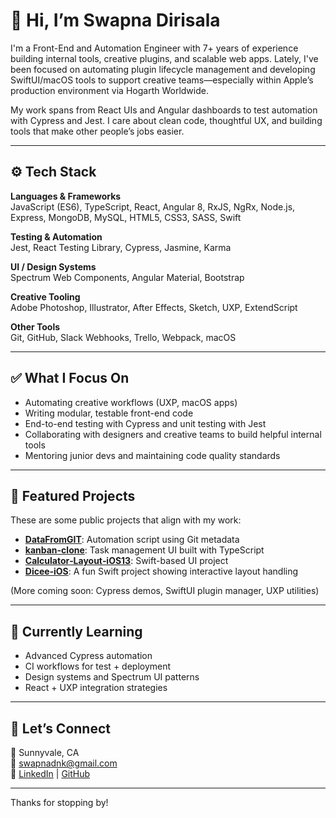 # 👋 Hi, I’m Swapna Dirisala

I'm a Front-End and Automation Engineer with 7+ years of experience building internal tools, creative plugins, and scalable web apps. Lately, I've been focused on automating plugin lifecycle management and developing SwiftUI/macOS tools to support creative teams—especially within Apple’s production environment via Hogarth Worldwide.

My work spans from React UIs and Angular dashboards to test automation with Cypress and Jest. I care about clean code, thoughtful UX, and building tools that make other people’s jobs easier.

---

## ⚙️ Tech Stack

**Languages & Frameworks**  
JavaScript (ES6), TypeScript, React, Angular 8, RxJS, NgRx, Node.js, Express, MongoDB, MySQL, HTML5, CSS3, SASS, Swift  

**Testing & Automation**  
Jest, React Testing Library, Cypress, Jasmine, Karma  

**UI / Design Systems**  
Spectrum Web Components, Angular Material, Bootstrap  

**Creative Tooling**  
Adobe Photoshop, Illustrator, After Effects, Sketch, UXP, ExtendScript  

**Other Tools**  
Git, GitHub, Slack Webhooks, Trello, Webpack, macOS

---

## ✅ What I Focus On

- Automating creative workflows (UXP, macOS apps)
- Writing modular, testable front-end code
- End-to-end testing with Cypress and unit testing with Jest
- Collaborating with designers and creative teams to build helpful internal tools
- Mentoring junior devs and maintaining code quality standards

---

## 🔨 Featured Projects

These are some public projects that align with my work:

- [**DataFromGIT**](https://github.com/swapnadnk/DataFromGIT): Automation script using Git metadata  
- [**kanban-clone**](https://github.com/swapnadnk/kanban-clone): Task management UI built with TypeScript  
- [**Calculator‑Layout‑iOS13**](https://github.com/swapnadnk/Calculator-Layout-iOS13): Swift-based UI project  
- [**Dicee‑iOS**](https://github.com/swapnadnk/Dicee-iOS): A fun Swift project showing interactive layout handling

(More coming soon: Cypress demos, SwiftUI plugin manager, UXP utilities)

---

## 🧠 Currently Learning

- Advanced Cypress automation
- CI workflows for test + deployment
- Design systems and Spectrum UI patterns
- React + UXP integration strategies

---

## 🤝 Let’s Connect

📍 Sunnyvale, CA  
📧 swapnadnk@gmail.com  
🔗 [LinkedIn](https://www.linkedin.com/in/swapna-dirisala) | [GitHub](https://github.com/swapnadnk)

---

Thanks for stopping by!
